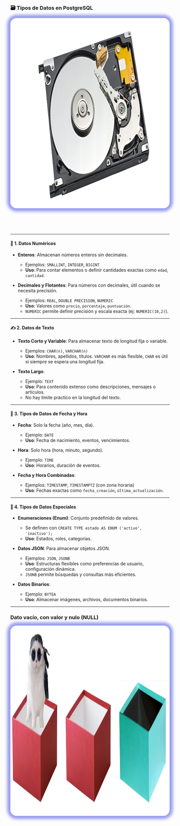 ### 🗃️ Tipos de Datos en PostgreSQL

<img src="2_Tipos_de_Datos/d_2.jpg" alt="tabla 2" style="height: 600px; margin: 0 auto 4rem auto; background: transparent; box-shadow: 0 0 10px 10px rgb(150, 156, 238); border-radius: 20px;" class="demo-logo">

---

#### 🔢 1. Datos Numéricos

- **Enteros**: Almacenan números enteros sin decimales.  
    - Ejemplos: `SMALLINT`, `INTEGER`, `BIGINT`  
    - **Uso**: Para contar elementos o definir cantidades exactas como `edad`, `cantidad`.

- **Decimales y Flotantes**: Para números con decimales, útil cuando se necesita precisión.  
    - Ejemplos: `REAL`, `DOUBLE PRECISION`, `NUMERIC`  
    - **Uso**: Valores como `precio`, `porcentaje`, `puntuación`.  
    - `NUMERIC` permite definir precisión y escala exacta (ej: `NUMERIC(10,2)`).

---

#### ✍️ 2. Datos de Texto

- **Texto Corto y Variable**: Para almacenar texto de longitud fija o variable.  
    - Ejemplos: `CHAR(n)`, `VARCHAR(n)`  
    - **Uso**: Nombres, apellidos, títulos. `VARCHAR` es más flexible, `CHAR` es útil si siempre se espera una longitud fija.

- **Texto Largo**:  
    - Ejemplo: `TEXT`  
    - **Uso**: Para contenido extenso como descripciones, mensajes o artículos.  
    - No hay límite práctico en la longitud del texto.

---

#### 📅 3. Tipos de Datos de Fecha y Hora

- **Fecha**: Solo la fecha (año, mes, día).  
    - Ejemplo: `DATE`  
    - **Uso**: Fecha de nacimiento, eventos, vencimientos.

- **Hora**: Solo hora (hora, minuto, segundo).  
    - Ejemplo: `TIME`  
    - **Uso**: Horarios, duración de eventos.

- **Fecha y Hora Combinadas**:  
    - Ejemplos: `TIMESTAMP`, `TIMESTAMPTZ` (con zona horaria)  
    - **Uso**: Fechas exactas como `fecha_creación`, `última_actualización`.

---

#### 🧩 4. Tipos de Datos Especiales

- **Enumeraciones (Enum)**: Conjunto predefinido de valores.  
    - Se definen con `CREATE TYPE estado AS ENUM ('activo', 'inactivo');`  
    - **Uso**: Estados, roles, categorías.

- **Datos JSON**: Para almacenar objetos JSON.  
    - Ejemplos: `JSON`, `JSONB`  
    - **Uso**: Estructuras flexibles como preferencias de usuario, configuración dinámica.  
    - `JSONB` permite búsquedas y consultas más eficientes.

- **Datos Binarios**:  
    - Ejemplo: `BYTEA`  
    - **Uso**: Almacenar imágenes, archivos, documentos binarios.

---

### Dato vacío, con valor y nulo (NULL)

<img src="3_SQL_Consultas/dato_null_1.png" alt="motores" style="height: 600px; margin: 0 auto 4rem auto; background: transparent; box-shadow: 0 0 10px 10px rgb(150, 156, 238); border-radius: 20px;" class="demo-logo">